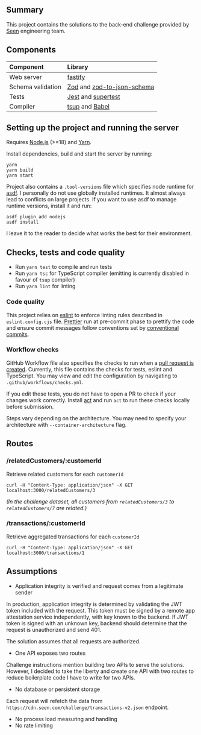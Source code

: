 ## Summary

This project contains the solutions to the back-end challenge provided by [Seen](https://seen.com/) engineering team.

## Components

| Component         | Library                                                                                               |
| :---------------- | :---------------------------------------------------------------------------------------------------- |
| Web server        | [fastify](https://fastify.dev/)                                                                       |
| Schema validation | [Zod](https://zod.dev/) and [zod-to-json-schema](https://github.com/StefanTerdell/zod-to-json-schema) |
| Tests             | [Jest](https://jestjs.io/) and [supertest](https://github.com/ladjs/supertest)                        |
| Compiler          | [tsup](https://tsup.egoist.dev/) and [Babel](https://babeljs.io/)                                     |

## Setting up the project and running the server

Requires [Node.js](https://nodejs.org/en) (>=18) and [Yarn](https://classic.yarnpkg.com/).

Install dependencies, build and start the server by running:

```shell
yarn
yarn build
yarn start
```

Project also contains a `.tool-versions` file which specifies node runtime for [asdf](https://asdf-vm.com/).
I personally do not use globally installed runtimes. It almost always lead to conflicts on large projects.
If you want to use asdf to manage runtime versions, install it and run:

```shell
asdf plugin add nodejs
asdf install
```

I leave it to the reader to decide what works the best for their environment.

## Checks, tests and code quality

-   Run `yarn test` to compile and run tests
-   Run `yarn tsc` for TypeScript compiler (emitting is currently disabled in favour of `tsup` compiler)
-   Run `yarn lint` for linting

### Code quality

This project relies on [eslint](https://eslint.org/) to enforce linting rules described in `eslint.config.cjs` file. [Prettier](https://prettier.io/docs/en/precommit.html) run at pre-commit phase to prettify the code and ensure commit messages follow conventions set by [conventional commits](https://www.conventionalcommits.org/).

### Workflow checks

GitHub Workflow file also specifies the checks to run when a [pull request is created](https://github.com/koraybey/seen-challenge/pull/1). Currently, this file contains the checks for tests, eslint and TypeScript.
You may view and edit the configuration by navigating to `.github/workflows/checks.yml`.

If you edit these tests, you do not have to open a PR to check if your changes work correctly.
Install [act](https://github.com/nektos/act) and run `act` to run these checks locally before submission.

Steps vary depending on the architecture. You may need to specify your architecture with `--container-architecture` flag.

## Routes

### /relatedCustomers/:customerId

Retrieve related customers for each `customerId`

```shell
curl -H "Content-Type: application/json" -X GET localhost:3000/relatedCustomers/3
```

_(In the challenge dataset, all customers from `relatedCustomers/3` to `relatedCustomers/7` are related.)_

### /transactions/:customerId

Retrieve aggregated transactions for each `customerId`

```shell
curl -H "Content-Type: application/json" -X GET localhost:3000/transactions/1
```

## Assumptions

-   Application integrity is verified and request comes from a legitimate sender

In production, application integrity is determined by validating the JWT token included with the request. This token must be signed by a remote app attestation service independently, with key known to the backend. If JWT token is signed with an unknown key, backend should determine that the request is unauthorized and send 401.

The solution assumes that all requests are authorized.

-   One API exposes two routes

Challenge instructions mention building two APIs to serve the solutions. However, I decided to take the liberty and create one API with two routes to reduce boilerplate code I have to write for two APIs.

-   No database or persistent storage

Each request will refetch the data from `https://cdn.seen.com/challenge/transactions-v2.json` endpoint.

-   No process load measuring and handling
-   No rate limiting
